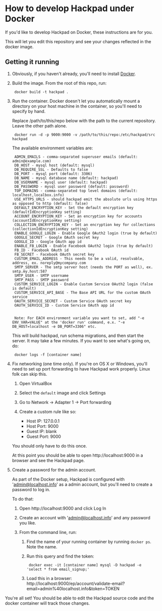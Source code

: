 How to develop Hackpad under Docker
===================================

If you'd like to develop Hackpad on Docker, these instructions are for you.

This will let you edit this repository and see your changes reflected in the docker image. 

Getting it running
-------------------

1. Obviously, if you haven't already, you'll need to install [Docker](https://docs.docker.com/installation/).

2. Build the image. From the root of this repo, run:

		docker build -t hackpad .

3. Run the container. Docker doesn't let you automatically mount a directory on your host machine in the container, so you'll need to specify by hand. 

	Replace /path/to/this/repo below with the path to the current repository. Leave the other path alone. 

		docker run -d -p 9000:9000 -v /path/to/this/repo:/etc/hackpad/src hackpad
		
	The available environment variables are:
	
        ADMIN_EMAILS - comma-separated superuser emails (default: admin@example.com)
        DB_HOST - mysql host (default: mysql)
        DB_REQUIRE_SSL - Defaults to false
        DB_PORT - mysql port (default: 3306)
        DB_NAME - mysql database name (default: hackpad)
        DB_USERNAME - mysql user (default: hackpad)
        DB_PASSWORD - mysql user password (default: password)
        TOP_DOMAINS - comma-separated top level domains (default: localhost,localbox.info)
        USE_HTTPS_URLS - should hackpad emit the absolute urls using https as opposed to http (default: false)
        DEFAULT_ENCRYPTION_KEY - Set the default encryption key (defaultIdEncryptionKey setting)
        ACCOUNT_ENCRYPTION_KEY - Set an encryption key for accounts (accountIdEncryptionKey setting)
        COLLECTION_ENCRYPTION_KEY - Set an encryption key for collections (collectionIdEncryptionKey setting)
        ENABLE_GOOGLE_LOGIN - Enable Google OAuth2 login (true by default)
        GOOGLE_SECRET - Google OAuth secret key
        GOOGLE_ID - Google OAuth app id
        ENABLE_FB_LOGIN - Enable Facebook OAuth2 login (true by default)
        FB_ID - Facebook OAuth id
        FB_SECRET - Facebook OAuth secret key
        CUSTOM_EMAIL_ADDRESS - This needs to be a valid, resolvable, address, ex. noreply@mycompany.com
        SMTP_SERVER - The smtp server host (needs the PORT as well), ex. smtp.my.host:587
        SMTP_USER - SMTP username
        SMTP_PASS - SMTP password
        CUSTOM_SERVICE_LOGIN - Enable Custom Service OAuth2 login (false is default)
        CUSTOM_SERVICE_API_BASE - The Base API URL for the custom OAuth service
        OAUTH_SERVICE_SECRET - Custom Service OAuth secret key
        OAUTH_SERVICE_ID - Custom Service OAuth app id
        
        
        Note: For EACH environment variable you want to set, add "-e ENV_VAR=VALUE" at the 'docker run' command, e.x. "-e DB_HOST=localhost -e DB_PORT=3306" etc. 

	This will build hackpad, run schema migrations, and then start the server. It may take a few minutes. If you want to see what's going on, do:

		docker logs -f [container name]

4. Fix networking (one time only). If you're on OS X or Windows, you'll need to set up port forwarding to have Hackpad work properly. Linux folk can skip this.

	1. Open VirtualBox

	2. Select the `default` image and click Settings

	3. Go to Network -> Adapter 1 -> Port forwarding

	4. Create a custom rule like so:

		* Host IP: 127.0.0.1
		* Host Port: 9000
		* Guest IP: blank
		* Guest Port: 9000

	You should only have to do this once.

	At this point you should be able to open http://localhost:9000 in a browser and see the Hackpad page.

5. Create a password for the admin account.

	As part of the Docker setup, Hackpad is configured with 'admin@localhost.info' as a admin account, but you'll need to create a password to log in. 

	To do that: 

	1. Open http://localhost:9000 and click Log In

	2. Create an account with 'admin@localhost.info' and any password you like.

	3. From the command line, run:

		1. Find the name of your running container by running `docker ps`. Note the name. 

		2. Run this query and find the token:

				docker exec -it [container name] mysql -D hackpad -e 'select * from email_signup;'

		3. Load this in a browser: http://localhost:9000/ep/account/validate-email?email=admin%40localhost.info&token=TOKEN


You're all set!  You should be able to edit the Hackpad source code and the docker container will track those changes.

